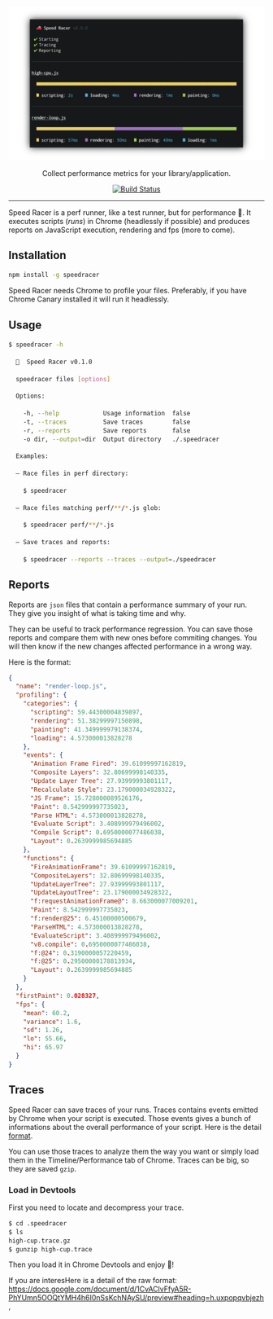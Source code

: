 <p align="center">
  <img alt="Speed Racer" src="https://raw.githubusercontent.com/ngryman/artworks/master/speedracer/heading/speedracer@2x.png">
</p>

<p align="center">
  Collect performance metrics for your library/application.
</p>

<p align="center">
  <a href="//travis-ci.org/ngryman/speedracer">
    <img alt="Build Status" src="https://img.shields.io/travis/ngryman/speedracer.svg">
  </a>
</p>

---

Speed Racer is a perf runner, like a test runner, but for performance :car:. It executes scripts (*runs*) in Chrome (headlessly if possible) and produces reports on JavaScript execution, rendering and fps (more to come).

## Installation

```sh
npm install -g speedracer
```

Speed Racer needs Chrome to profile your files.
Preferably, if you have Chrome Canary installed it will run it headlessly.


## Usage

```sh
$ speedracer -h

  🚗  Speed Racer v0.1.0

  speedracer files [options]

  Options:

    -h, --help            Usage information  false
    -t, --traces          Save traces        false
    -r, --reports         Save reports       false
    -o dir, --output=dir  Output directory   ./.speedracer

  Examples:

  – Race files in perf directory:

    $ speedracer

  – Race files matching perf/**/*.js glob:

    $ speedracer perf/**/*.js

  – Save traces and reports:

    $ speedracer --reports --traces --output=./speedracer
```

## Reports

Reports are `json` files that contain a performance summary of your run. They give you insight of what is taking time and why. 

They can be useful to track performance regression. You can save those reports and compare them with new ones before commiting changes. You will then know if the new changes affected performance in a wrong way.

Here is the format:
```json
{
  "name": "render-loop.js",
  "profiling": {
    "categories": {
      "scripting": 59.44300004839897,
      "rendering": 51.38299997150898,
      "painting": 41.349999979138374,
      "loading": 4.573000013828278
    },
    "events": {
      "Animation Frame Fired": 39.61099997162819,
      "Composite Layers": 32.80699998140335,
      "Update Layer Tree": 27.93999993801117,
      "Recalculate Style": 23.179000034928322,
      "JS Frame": 15.728000089526176,
      "Paint": 8.542999997735023,
      "Parse HTML": 4.573000013828278,
      "Evaluate Script": 3.408999979496002,
      "Compile Script": 0.6950000077486038,
      "Layout": 0.2639999985694885
    },
    "functions": {
      "FireAnimationFrame": 39.61099997162819,
      "CompositeLayers": 32.80699998140335,
      "UpdateLayerTree": 27.93999993801117,
      "UpdateLayoutTree": 23.179000034928322,
      "f:requestAnimationFrame@": 8.663000077009201,
      "Paint": 8.542999997735023,
      "f:render@25": 6.45100000500679,
      "ParseHTML": 4.573000013828278,
      "EvaluateScript": 3.408999979496002,
      "v8.compile": 0.6950000077486038,
      "f:@24": 0.3190000057220459,
      "f:@25": 0.29500000178813934,
      "Layout": 0.2639999985694885
    }
  },
  "firstPaint": 0.028327,
  "fps": {
    "mean": 60.2,
    "variance": 1.6,
    "sd": 1.26,
    "lo": 55.66,
    "hi": 65.97
  }
}
```

## Traces

Speed Racer can save traces of your runs. Traces contains events emitted by Chrome when your script is executed. Those events gives a bunch of informations about the overall performance of your script. Here is the detail [format](https://docs.google.com/document/d/1CvAClvFfyA5R-PhYUmn5OOQtYMH4h6I0nSsKchNAySU/preview#heading=h.uxpopqvbjezh).

You can use those traces to analyze them the way you want or simply load them in the Timeline/Performance tab of Chrome.
Traces can be big, so they are saved `gzip`.

### Load in Devtools

First you need to locate and decompress your trace.

```sh
$ cd .speedracer
$ ls
high-cup.trace.gz
$ gunzip high-cup.trace
```

Then you load it in Chrome Devtools and enjoy :tada:!

If you are interesHere is a detail of the raw format: https://docs.google.com/document/d/1CvAClvFfyA5R-PhYUmn5OOQtYMH4h6I0nSsKchNAySU/preview#heading=h.uxpopqvbjezh,
